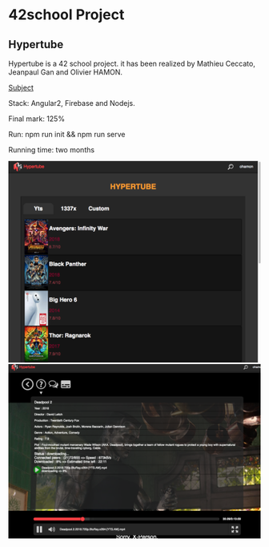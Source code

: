 # 42school Project

## Hypertube

Hypertube is a 42 school project. it has been realized by Mathieu Ceccato, Jeanpaul Gan and Olivier HAMON.

[Subject](subject.pdf)

Stack: Angular2, Firebase and Nodejs.

Final mark: 125%

Run: npm run init && npm run serve

Running time: two months

![list](/screenshots/list.png?raw=true)
![player](/screenshots/player.png?raw=true)